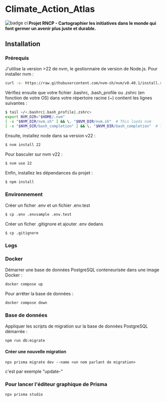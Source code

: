 # Climate_Action_Atlas

<img align="left" alt="badge ci" src="https://github.com/PaulaRondao/Climate_Action_Atlas/actions/workflows/node.js.yml/badge.svg" />         


#### Projet RNCP - Cartographier les initiatives dans le monde qui font germer un avenir plus juste et durable.

## Installation

### Prérequis

J'utilise la version >22 de nvm, le gestionnaire de version de Node.js. Pour installer nvm :

```bash
curl -o- https://raw.githubusercontent.com/nvm-sh/nvm/v0.40.1/install.sh | bash
```

Vérifiez ensuite que votre fichier .bashrc, .bash_profile ou .zshrc (en fonction de votre OS) dans votre répertoire racine (~) contient les lignes suivantes :

```bash
$ tail ~/<.bashrc|.bash_profile|.zshrc>
export NVM_DIR="$HOME/.nvm"
[ -s "$NVM_DIR/nvm.sh" ] && \. "$NVM_DIR/nvm.sh"  # This loads nvm
[ -s "$NVM_DIR/bash_completion" ] && \. "$NVM_DIR/bash_completion"  # This loads nvm bash_completion
```

Ensuite, installez node dans sa version v22 :

```bash
$ nvm install 22
```

Pour basculer sur nvm v22 :

```bash
$ nvm use 22
```

Enfin, installez les dépendances du projet :

```bash
$ npm install
```

### Environnement

Créer un ficher .env et un fichier .env.test

```bash
$ cp .env .envsample .env.test
```

Créer un ficher .gitignore et ajouter .env dedans

```bash
$ cp .gitignore
```

### Logs

### Docker

Démarrer une base de données PostgreSQL conteneurisée dans une image Docker :

```bash
docker compose up
```

Pour arrêter la base de données :

```bash
docker compose down
```

### Base de données

Appliquer les scripts de migration sur la base de données PostgreSQL démarrée :

```bash
npm run db:migrate
```

#### Créer une nouvelle migration

```
npx prisma migrate dev --name <un nom parlant de migration>
```

<un nom parlant de migration> c'est par exemple "update-<un nom en lien avec la table>"

### Pour lancer l'éditeur graphique de Prisma

```
npx prisma studio
```
